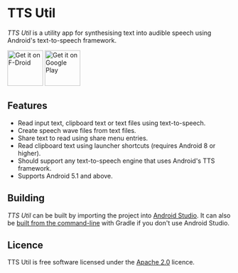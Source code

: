 TTS Util
========

*TTS Util* is a utility app for synthesising text into audible speech using Android's text-to-speech framework.

[<img src="https://fdroid.gitlab.io/artwork/badge/get-it-on.png"
     alt="Get it on F-Droid"
     height="80">](https://f-droid.org/packages/com.danefinlay.ttsutil/)
[<img src="https://play.google.com/intl/en_us/badges/images/generic/en-play-badge.png"
     alt="Get it on Google Play"
     height="80">](https://play.google.com/store/apps/details?id=com.danefinlay.ttsutil)

Features
--------

- Read input text, clipboard text or text files using text-to-speech.
- Create speech wave files from text files.
- Share text to read using share menu entries.
- Read clipboard text using launcher shortcuts (requires Android 8 or higher).
- Should support any text-to-speech engine that uses Android's TTS framework.
- Supports Android 5.1 and above.

Building
--------

*TTS Util* can be built by importing the project into [Android Studio](https://developer.android.com/studio). It can also be [built from the command-line](https://developer.android.com/studio/build/building-cmdline.html) with Gradle if you don't use Android Studio.

Licence
-------

TTS Util is free software licensed under the [Apache 2.0](https://www.apache.org/licenses/LICENSE-2.0.html) licence.
